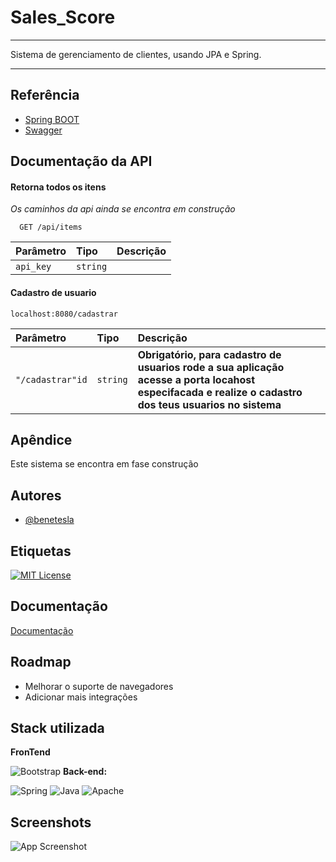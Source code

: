 # Sales_Score

---

Sistema de gerenciamento de clientes, usando JPA e Spring.

---

## Referência

- [Spring BOOT](https://spring.io/)
- [Swagger](https://swagger.io/)

## Documentação da API

#### Retorna todos os itens

*Os caminhos da api ainda se encontra em construção*

```http
  GET /api/items
```

| Parâmetro  | Tipo       | Descrição |
| :---------- | :--------- | :---------- |
| `api_key` | `string` |             |

#### Cadastro de usuario

```http
localhost:8080/cadastrar
```

| Parâmetro         | Tipo       | Descrição                                                                                                                                                     |
| :----------------- | :--------- | :-------------------------------------------------------------------------------------------------------------------------------------------------------------- |
| `"/cadastrar"id` | `string` | **Obrigatório, para cadastro de usuarios rode a sua aplicação acesse a porta locahost especifacada e realize o cadastro dos teus usuarios no sistema** |

## Apêndice

Este sistema se encontra em fase construção

## Autores

- [@benetesla](https://github.com/benetesla)

## Etiquetas

[![MIT License](https://img.shields.io/badge/License-MIT-green.svg)](https://choosealicense.com/licenses/mit/)

## Documentação

[Documentação](https://link-da-documentação)

## Roadmap

- Melhorar o suporte de navegadores
- Adicionar mais integrações

## Stack utilizada

**FronTend**

![Bootstrap](https://img.shields.io/badge/Bootstrap-563D7C?style=for-the-badge&logo=bootstrap&logoColor=white)
**Back-end:**

![Spring](https://img.shields.io/badge/Spring_Boot-F2F4F9?style=for-the-badge&logo=spring-boot)
![Java](https://img.shields.io/badge/java-%23ED8B00.svg?style=for-the-badge&logo=java&logoColor=white)
![Apache](https://img.shields.io/badge/Apache-D22128?style=for-the-badge&logo=Apache&logoColor=white)


## Screenshots

![App Screenshot](https://via.placeholder.com/468x300?text=App+Screenshot+Here)
